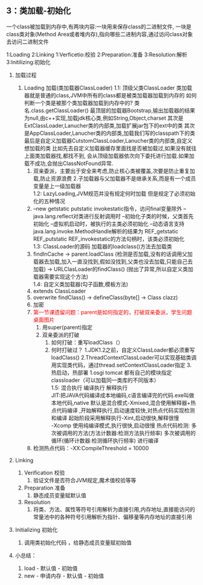 ## 3：类加载-初始化
一个class被加载到内存中,有两块内容:一块用来保存class的二进制文件,
一块是class类对象(Method Area或者堆内存),指向哪些二进制内容,通过访问class对象去访问二进制文件
 
1:Loading
2:Linking
    1:Verficetio:校验
    2:Preparation:准备
    3:Resolution:解析
3:Initilizing:初始化

1. 加载过程
   1. Loading  加载(类加载器ClassLoader)
   1.1: 顶级父类ClassLoader
   类加载器就是普通的class,JVM中所有的class都是被类加载器加载到内存的
   如何判断一个类是被那个类加载器加载到内存中的?  类名.class.getClassLoader()
   最顶层的加载器Bootstrap,输出加载器的结果为null,由c++实现,加载jdk核心类,例如String,Object,charset
   其次是ExtClassLoader,Lanucher类的内部类,加载扩展jar包下的ext中的类
   其次是AppClassLoader,Lanucher类的内部类,加载我们写的classpath下的类
   最后是自定义加载器CutstomClassLoader,Lanucher类的内部类,自定义想加载的类
     比如先去自定义加载器缓存里面找是否被加载过,如果没有就往上面类加载器找,都找不到,
     会从顶级加载器依次向下委托进行加载.如果加载不成功,会抛出ClassNotFound异常.
       1. 双亲委派，主要出于安全来考虑,防止核心类被覆盖,次要是防止重复加载,防止资源浪费
       2.子加载器与父加载器不是继承关系,而是有一个成员变量是上一级加载器      
   1.2: LazyLoading,JVM规范并没有规定何时加载 但是规定了必须初始化的五种情况
         1. –new getstatic putstatic invokestatic指令，访问final变量除外
            –java.lang.reflect对类进行反射调用时
            –初始化子类的时候，父类首先初始化
            –虚拟机启动时，被执行的主类必须初始化
            –动态语言支持java.lang.invoke.MethodHandle解析的结果为
            REF_getstatic REF_putstatic REF_invokestatic的方法句柄时，该类必须初始化    
   1.3: ClassLoader的源码
        加载器的loadclass()方法去加载类
         1. findInCache -> parent.loadClass
         (检测是否加载,没有的话调用父加载器去加载,加入一直没找到,假如没找到,父类也没去加载,只能自己去加载) 
          -> URLClasLoader的findClass() (抛出了异常,所以自定义类加载器需要实现这个方法)  
   1.4: 自定义类加载器(勾子函数,模板方法)
         1. extends ClassLoader
         2. overwrite findClass() -> defineClass(byte[] -> Class clazz)
         3. 加密
         4. <font color=red>第一节课遗留问题：parent是如何指定的，打破双亲委派，学生问题桌面图片</font>
            1. 用super(parent)指定
            2. 双亲委派的打破  
               1. 如何打破：重写loadClass（）
               2. 何时打破过？
                  1.JDK1.2之前，自定义ClassLoader都必须重写loadClass()
                  2.ThreadContextClassLoader可以实现基础类调用实现类代码，通过thread.setContextClassLoader指定
                  3.热启动，热部署
                     1.osgi tomcat 都有自己的模块指定classloader（可以加载同一类库的不同版本）  
   1.5: 混合执行 编译执行 解释执行   
         JIT:把JAVA代码编译成本地编码,c语言编译完的代码.exe叫做本地代码,native
         默认是混合模式-Xmixed,混合使用解释器+热点代码编译 ,开始解释执行,启动速度较快,对热点代码实现检测和编译 
         起始阶段采用解释执行-Xint,启动很快,解释很慢        
         -Xcomp 使用纯编译模式,执行很快,启动很慢 
         热点代码检测:
         多次被调用的方法(方法计数器:检测方法执行频率)
         多次被调用的循环(循环计数器:检测循环执行频率)
         进行编译
         1. 检测热点代码：-XX:CompileThreshold = 10000
      
2. Linking 
      1. Verification 校验
         1. 验证文件是否符合JVM规定,魔术值校验等等
      2. Preparation  准备
         1. 静态成员变量赋默认值
      3. Resolution    
         1. 将类、方法、属性等符号引用解析为直接引用,内存地址,直接能访问的
            常量池中的各种符号引用解析为指针、偏移量等内存地址的直接引用
      
3. Initializing    初始化
      1. 调用类初始化代码 <clinit>，给静态成员变量赋初始值
   
2. 小总结：

   1. load - 默认值 - 初始值
   2. new - 申请内存 - 默认值 - 初始值